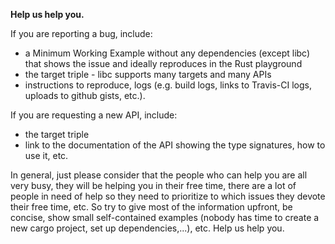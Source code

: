 **Help us help you.**

If you are reporting a bug, include:

* a Minimum Working Example without any dependencies (except libc) that shows
  the issue and ideally reproduces in the Rust playground
* the target triple - libc supports many targets and many APIs
* instructions to reproduce, logs (e.g. build logs, links to Travis-CI logs,
  uploads to github gists, etc.).

If you are requesting a new API, include:

* the target triple
* link to the documentation of the API showing the type signatures, how to use
  it, etc.

In general, just please consider that the people who can help you are all very
busy, they will be helping you in their free time, there are a lot of people in
need of help so they need to prioritize to which issues they devote their free
time, etc. So try to give most of the information upfront, be concise, show
small self-contained examples (nobody has time to create a new cargo project,
set up dependencies,...), etc. Help us help you.
